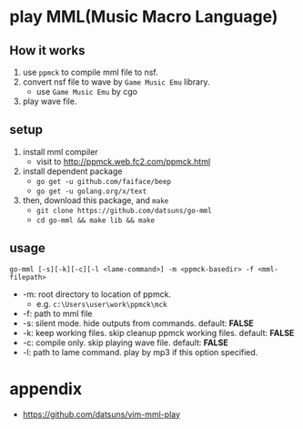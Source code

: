 # play MML(Music Macro Language)

## How it works

1. use `ppmck` to compile mml file to nsf.
1. convert nsf file to wave by `Game Music Emu` library.
   * use `Game Music Emu` by cgo
1. play wave file.

## setup

1. install mml compiler
   * visit to http://ppmck.web.fc2.com/ppmck.html
1. install dependent package
   * `go get -u github.com/faiface/beep`
   * `go get -u golang.org/x/text`
1. then, download this package, and `make`
   * `git clone https://github.com/datsuns/go-mml`
   * `cd go-mml && make lib && make`

## usage

`go-mml [-s][-k][-c][-l <lame-command>] -m <ppmck-basedir> -f <mml-filepath>`

* -m: root directory to location of ppmck.
   * e.g. `c:\Users\user\work\ppmck\mck`
* -f: path to mml file
* -s: silent mode. hide outputs from commands. default: **FALSE**
* -k: keep working files. skip cleanup ppmck working files. default: **FALSE**
* -c: compile only. skip playing wave file. default: **FALSE**
* -l: path to lame command. play by mp3 if this option specified.

# appendix

* https://github.com/datsuns/vim-mml-play
